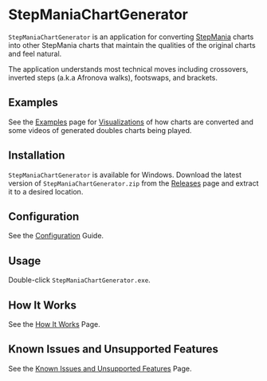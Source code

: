 # StepManiaChartGenerator

`StepManiaChartGenerator` is an application for converting [StepMania](https://www.stepmania.com/) charts into other StepMania charts that maintain the qualities of the original charts and feel natural.

The application understands most technical moves including crossovers, inverted steps (a.k.a Afronova walks), footswaps, and brackets.

## Examples

See the [Examples](Examples.md) page for [Visualizations](Visualizations.md) of how charts are converted and some videos of generated doubles charts being played.

## Installation

`StepManiaChartGenerator` is available for Windows. Download the latest version of `StepManiaChartGenerator.zip` from the [Releases](https://github.com/PerryAsleep/Fumen/releases) page and extract it to a desired location.

## Configuration

See the [Configuration](Config.md) Guide.

## Usage

Double-click `StepManiaChartGenerator.exe`.

## How It Works

See the [How It Works](HowItWorks.md) Page.

## Known Issues and Unsupported Features

See the [Known Issues and Unsupported Features](KnownIssues.md) Page.
